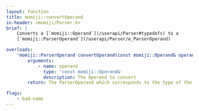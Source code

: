 ```yaml
---
layout: function
title: momiji::convertOperand
in-header: <momiji/Parser.h>
brief: |
    Converts a [`momiji::Operand`](/userapi/Parser#typedefs) to a
    [`momiji::ParserOperand`](/userapi/Parser/e_ParserOperand)

overloads:
    'momiji::ParserOperand convertOperand(const momiji::Operand& operand)':
        arguments:
            - name: operand
              type: 'const momiji::Operand&'
              description: The Operand to convert
        return: The ParserOperand which corresponds to the type of the Operand

flags:
    - bad-name
---
```

